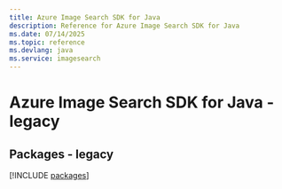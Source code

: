 ```yaml
---
title: Azure Image Search SDK for Java
description: Reference for Azure Image Search SDK for Java
ms.date: 07/14/2025
ms.topic: reference
ms.devlang: java
ms.service: imagesearch
---
```

# Azure Image Search SDK for Java - legacy
## Packages - legacy
[!INCLUDE [packages](image-search-index.md)]